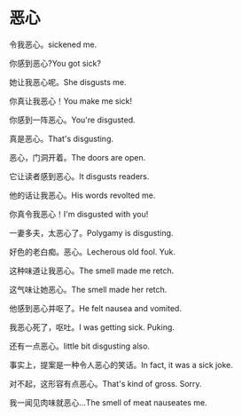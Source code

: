 # 恶心

<p><span class="chinese">令我恶心。</span><span class="english">sickened me.</span></p>

<p><span class="chinese">你感到恶心?</span><span class="english">You got sick?</span></p>

<p><span class="chinese">她让我恶心呢。</span><span class="english">She disgusts me.</span></p>

<p><span class="chinese">你真让我恶心！</span><span class="english">You make me sick!</span></p>

<p><span class="chinese">你感到一阵恶心。</span><span class="english">You're disgusted.</span></p>

<p><span class="chinese">真是恶心。</span><span class="english">That's disgusting.</span></p>

<p><span class="chinese">恶心，门洞开着。</span><span class="english">The doors are open.</span></p>

<p><span class="chinese">它让读者感到恶心。</span><span class="english">It disgusts readers.</span></p>

<p><span class="chinese">他的话让我恶心。</span><span class="english">His words revolted me.</span></p>

<p><span class="chinese">你真令我恶心！</span><span class="english">I'm disgusted with you!</span></p>

<p><span class="chinese">一妻多夫，太恶心了。</span><span class="english">Polygamy is disgusting.</span></p>

<p><span class="chinese">好色的老白痴。恶心。</span><span class="english">Lecherous old fool. Yuk.</span></p>

<p><span class="chinese">这种味道让我恶心。</span><span class="english">The smell made me retch.</span></p>

<p><span class="chinese">这气味让她恶心。</span><span class="english">The smell made her retch.</span></p>

<p><span class="chinese">他感到恶心并呕了。</span><span class="english">He felt nausea and vomited.</span></p>

<p><span class="chinese">我恶心死了，呕吐。</span><span class="english">I was getting sick. Puking.</span></p>

<p><span class="chinese">还有一点恶心。</span><span class="english">little bit disgusting also.</span></p>

<p><span class="chinese">事实上，提案是一种令人恶心的笑话。</span><span class="english">In fact, it was a sick joke.</span></p>

<p><span class="chinese">对不起，这形容有点恶心。</span><span class="english">That's kind of gross. Sorry.</span></p>

<p><span class="chinese">我一闻见肉味就恶心…</span><span class="english">The smell of meat nauseates me.</span></p>

